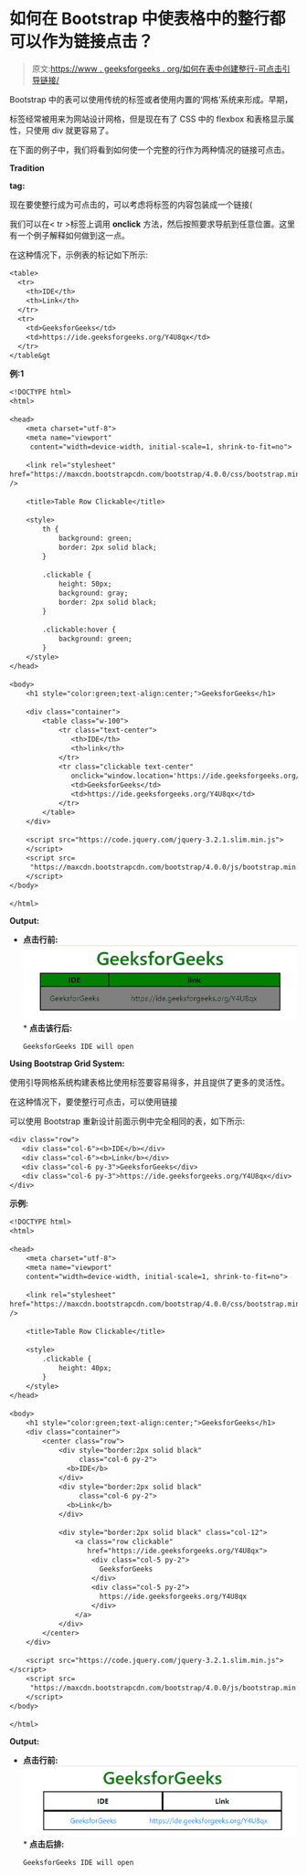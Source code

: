 # 如何在 Bootstrap 中使表格中的整行都可以作为链接点击？

> 原文:[https://www . geeksforgeeks . org/如何在表中创建整行-可点击引导链接/](https://www.geeksforgeeks.org/how-to-make-whole-row-in-a-table-clickable-as-link-in-bootstrap/)

Bootstrap 中的表可以使用传统的标签或者使用内置的‘网格’系统来形成。早期，

标签经常被用来为网站设计网格，但是现在有了 CSS 中的 flexbox 和表格显示属性，只使用 div 就更容易了。

在下面的例子中，我们将看到如何使一个完整的行作为两种情况的链接可点击。

**Tradition <table> tag:**

现在要使整行成为可点击的，可以考虑将标签的内容包装成一个链接(

我们可以在< tr >标签上调用 **onclick** 方法，然后按照要求导航到任意位置。这里有一个例子解释如何做到这一点。

在这种情况下，示例表的标记如下所示:

```
<table>
  <tr>
    <th>IDE</th>
    <th>Link</th>
  </tr>
  <tr>
    <td>GeeksforGeeks</td>
    <td>https://ide.geeksforgeeks.org/Y4U8qx</td>
  </tr>
</table&gt
```

**例:1**

```
<!DOCTYPE html>
<html>

<head>
    <meta charset="utf-8">
    <meta name="viewport" 
     content="width=device-width, initial-scale=1, shrink-to-fit=no">

    <link rel="stylesheet" 
href="https://maxcdn.bootstrapcdn.com/bootstrap/4.0.0/css/bootstrap.min.css" />

    <title>Table Row Clickable</title>

    <style>
        th {
            background: green;
            border: 2px solid black;
        }

        .clickable {
            height: 50px;
            background: gray;
            border: 2px solid black;
        }

        .clickable:hover {
            background: green;
        }
    </style>
</head>

<body>
    <h1 style="color:green;text-align:center;">GeeksforGeeks</h1>

    <div class="container">
        <table class="w-100">
            <tr class="text-center">
               <th>IDE</th>
               <th>link</th>
            </tr>
            <tr class="clickable text-center" 
               onclick="window.location='https://ide.geeksforgeeks.org/Y4U8qx'">
               <td>GeeksforGeeks</td>
               <td>https://ide.geeksforgeeks.org/Y4U8qx</td>
            </tr>
        </table>
    </div>

    <script src="https://code.jquery.com/jquery-3.2.1.slim.min.js">
    </script>
    <script src=
     "https://maxcdn.bootstrapcdn.com/bootstrap/4.0.0/js/bootstrap.min.js">
    </script>
</body>

</html>
```

**Output:**

*   **点击行前:**
    ![](img/dcaae981d859119f0659c79870f75a89.png)*   **点击该行后:**

    ```
    GeeksforGeeks IDE will open
    ```

**Using Bootstrap Grid System:**

使用引导网格系统构建表格比使用标签要容易得多，并且提供了更多的灵活性。

在这种情况下，要使整行可点击，可以使用链接

可以使用 Bootstrap 重新设计前面示例中完全相同的表，如下所示:

```
<div class="row">
   <div class="col-6"><b>IDE</b></div>
   <div class="col-6"><b>Link</b></div>
   <div class="col-6 py-3">GeeksforGeeks</div>
   <div class="col-6 py-3">https://ide.geeksforgeeks.org/Y4U8qx</div>
</div>

```

**示例:**

```
<!DOCTYPE html>
<html>

<head>
    <meta charset="utf-8">
    <meta name="viewport" 
    content="width=device-width, initial-scale=1, shrink-to-fit=no">

    <link rel="stylesheet" 
href="https://maxcdn.bootstrapcdn.com/bootstrap/4.0.0/css/bootstrap.min.css" />

    <title>Table Row Clickable</title>

    <style>
        .clickable {
            height: 40px;
        }
    </style>
</head>

<body>
    <h1 style="color:green;text-align:center;">GeeksforGeeks</h1>
    <div class="container">
        <center class="row">
            <div style="border:2px solid black" 
                 class="col-6 py-2">
              <b>IDE</b>
            </div>
            <div style="border:2px solid black"
                 class="col-6 py-2">
              <b>Link</b>
            </div>

            <div style="border:2px solid black" class="col-12">
                <a class="row clickable" 
                   href="https://ide.geeksforgeeks.org/Y4U8qx">
                    <div class="col-5 py-2">
                      GeeksforGeeks
                    </div>
                    <div class="col-5 py-2">
                      https://ide.geeksforgeeks.org/Y4U8qx
                    </div>
                </a>
            </div>
        </center>
    </div>

    <script src="https://code.jquery.com/jquery-3.2.1.slim.min.js"></script>
    <script src=
     "https://maxcdn.bootstrapcdn.com/bootstrap/4.0.0/js/bootstrap.min.js">
    </script>
</body>

</html>
```

**Output:**

*   **点击行前:**
    ![](img/da0a3aa2010fa43a84d5cd9eb2f52901.png)*   **点击后排:**

    ```
    GeeksforGeeks IDE will open
    ```